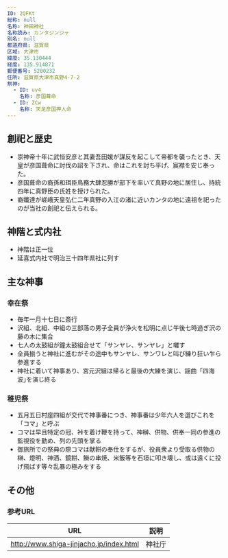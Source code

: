 ```yaml
---
ID: 2QFKt
総称: null
名称: 神田神社
名称読み: カンタジンジャ
別名: null
都道府県: 滋賀県
区域: 大津市
緯度: 35.130444
経度: 135.914871
郵便番号: 5200232
住所: 滋賀県大津市真野4-7-2
祭神:
  - ID: uv4
    名称: 彦国葺命
  - ID: ZCw
    名称: 天足彦国押人命
---
```


## 創祀と歴史

- 崇神帝十年に武恒安彦と其妻吾田媛が謀反を起こして帝都を襲ったとき、天皇が彦国葺命に討伐の詔を下され、命はこれを討ち平げ、宸襟を安じ奉った。
- 彦国葺命の裔孫和珥臣鳥務大肆忍勝が部下を率いて真野の地に居住し、持統四年に真野臣の氏姓を授けられた。
- 裔孅達が嵯峨天皇弘仁二年真野の入江の渚に近いカンタの地に遠祖を祀ったのが当社の創祀と伝えられる。

## 神階と式内社

- 神階は正一位
- 延喜式内社で明治三十四年県社に列す

## 主な神事

### 幸在祭

- 毎年一月十七日に斎行
- 沢組、北組、中組の三部落の男子全員が浄火を松明に点じ午後七時過ぎ沢の藤の木に集合
- 七人の太鼓組が鐘太鼓組合せて「サンヤレ、サンヤレ」と囃す
- 全員揃うと神社に進むがその途中もサンヤレ、サンワレと叫び練り狂い乍ら参進する
- 神社に着いて神事あり、宮元沢組は帰ると最後の大練を演じ、謡曲「四海波｣を演じ終る

### 稚児祭

- 五月五日村座四組が交代で神事番につき、神事番は少年六人を選びこれを「コマ」と呼ぶ
- コマは早且特定の冠、裃を着け鞭を持って、神榊、供物、供奉一同の参進の監視役を勤め、列の先頭を掌る
- 御旅所での祭典の際コマは献餅の奉仕をするが、役員衆より受取る供物の榊、燈明、神酒、鏡餅、鰣の串焼、米飯等を石垣に叩き壊し、或は遠くに投げ飛ばす等々乱暴の極みをする

## その他

### 参考URL

| URL                                     | 説明   |
| --------------------------------------- | ------ |
| http://www.shiga-jinjacho.jp/index.html | 神社庁 |
